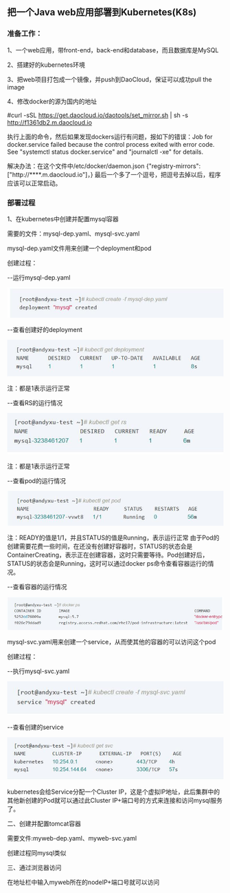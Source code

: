 ## 把一个Java web应用部署到Kubernetes(K8s)

### 准备工作：

1、一个web应用，带front-end，back-end和database，而且数据库是MySQL


2、搭建好的kubernetes环境

3、把web项目打包成一个镜像，并push到DaoCloud，保证可以成功pull the image

4、修改docker的源为国内的地址

#curl -sSL https://get.daocloud.io/daotools/set_mirror.sh | sh -s http://f1361db2.m.daocloud.io

执行上面的命令，然后如果发现dockers运行有问题，报如下的错误：Job for docker.service failed because the control process exited with error code. See "systemctl status docker.service" and "journalctl -xe" for details.

解决办法：在这个文件中/etc/docker/daemon.json {"registry-mirrors": ["http://****.m.daocloud.io"]，} 最后一个多了一个逗号，把逗号去掉以后，程序应该可以正常启动。


### 部署过程

1、在kubernetes中创建并配置mysql容器

需要的文件：mysql-dep.yaml、mysql-svc.yaml
 
mysql-dep.yaml文件用来创建一个deployment和pod

创建过程：

--运行mysql-dep.yaml

![img](1.jpg)

--查看创建好的deployment

![img](2.jpg)

注：都是1表示运行正常

--查看RS的运行情况

![img](3.jpg)

注：都是1表示运行正常

--查看pod的运行情况

![img](4.jpg)

注：READY的值是1/1，并且STATUS的值是Running，表示运行正常
由于Pod的创建需要花费一些时间，在还没有创建好容器时，STATUS的状态会是ContainerCreating，表示正在创建容器，这时只需要等待。Pod创建好后，STATUS的状态会是Running，这时可以通过docker ps命令查看容器运行的情况。

--查看容器的运行情况

![img](5.jpg)

mysql-svc.yaml用来创建一个service，从而使其他的容器的可以访问这个pod

创建过程：

--执行mysql-svc.yaml

![img](6.jpg)

--查看创建的service

![img](7.jpg)

kubernetes会给Service分配一个Cluster IP，这是个虚拟IP地址，此后集群中的其他新创建的Pod就可以通过此Cluster IP+端口号的方式来连接和访问mysql服务了。

二、创建并配置tomcat容器

需要文件:myweb-dep.yaml、myweb-svc.yaml

创建过程同mysql类似

三、通过浏览器访问

在地址栏中输入myweb所在的nodeIP+端口号就可以访问

